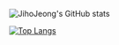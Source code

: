 ![JihoJeong's GitHub stats](https://github-readme-stats.vercel.app/api?username=JihoJeong97&show_icons=true&theme=radical)

[![Top Langs](https://github-readme-stats.vercel.app/api/top-langs/?username=JihoJeong97&layout=compact)](https://github.com/anuraghazra/github-readme-stats)
